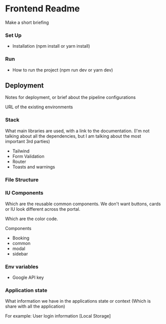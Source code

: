# Frontend Readme

Make a short briefing

### Set Up

- Installation (npm install or yarn install)

### Run

- How to run the project (npm run dev or yarn dev)

## Deployment

Notes for deployment, or brief about the pipeline configurations

URL of the existing environments

### Stack

What main libraries are used, with a link to the documentation. (I'm not talking about all the dependencies, but I am talking about the most important 3rd parties)

- Tailwind
- Form Validation
- Router
- Toasts and warnings

### File Structure


### IU Components

Which are the reusable common components. We don't want buttons, cards or IU look different across the portal.

Which are the color code. 

Components
 - Booking
 - common
 - modal
 - sidebar

### Env variables
 - Google API key

### Application state

What information we have in the applications state or context (Which is share with all the application)

For example: User login information [Local Storage]